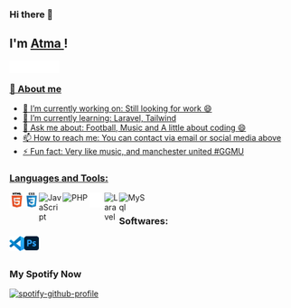 ### Hi there 👋
## I'm <a href="https://aakarsh.me" target="_blank">Atma </a>!

<a href="#" target="_blank"><img align="left" alt="" width="22px" src="https://github.com/Aakarsh-B/trying-repos/blob/master/www.svg" /></a>
<a href="https://www.linkedin.com/in/atma-karimang-soebekty-tupelu" target="_blank"><img align="left" alt="Atma | LinkedIn" width="22px" src="https://github.com/Aakarsh-B/trying-repos/blob/master/linkedin.svg" />
<a href="https://instagram.com/atmatupelu" target="_blank"><img align="left" alt="Atma | Instagram" width="22px" src="https://github.com/Aakarsh-B/trying-repos/blob/master/insta.svg" />
<a href="https://twitter.com/atmakarimang" target="_blank"><img align="left" alt="Atma | Twitter" width="22px" src="https://github.com/Aakarsh-B/trying-repos/blob/master/twitter.svg" />
  
<br />

### 📕 About me
  
- 🔭 I’m currently working on: Still looking for work 😄
- 🌱 I’m currently learning: Laravel, Tailwind
- 💬 Ask me about: Football, Music and A little about coding 😄
- 📫 How to reach me: You can contact via email or social media above
- ⚡ Fun fact: Very like music, and manchester united #GGMU

### Languages and Tools:

<a href="https://www.w3.org/html/" target="_blank"><img align="left" alt="HTML5" width="26px" src="https://raw.githubusercontent.com/github/explore/80688e429a7d4ef2fca1e82350fe8e3517d3494d/topics/html/html.png" /></a>
<a href="https://www.w3schools.com/css/" target="_blank"><img align="left" alt="CSS3" width="26px" src="https://raw.githubusercontent.com/github/explore/80688e429a7d4ef2fca1e82350fe8e3517d3494d/topics/css/css.png" /></a>
<img align="left" alt="JavaScript" width="42px" src="https://1000logos.net/wp-content/uploads/2020/09/JavaScript-Logo.png" />
<img align="left" alt="PHP" width="48px" src="https://www.php.net/images/logos/new-php-logo.svg" />
<img align="left" alt="GitHub" width="26px" src="https://github.com/Aakarsh-B/trying-repos/blob/master/github.svg" />
<img align="left" alt="Laravel" width="26px" src="https://upload.wikimedia.org/wikipedia/commons/thumb/9/9a/Laravel.svg/985px-Laravel.svg.png"/>
<img align="left" alt="MySql" width="50px" src="https://download.logo.wine/logo/MySQL/MySQL-Logo.wine.png"/>
<br />
  
### Softwares:

<img align="left" alt="Visual Studio Code" width="26px" src="https://raw.githubusercontent.com/github/explore/80688e429a7d4ef2fca1e82350fe8e3517d3494d/topics/visual-studio-code/visual-studio-code.png" />
<a href="https://www.photoshop.com/en" target="_blank"> <img align="left" alt="Photoshop" width="26px" src="https://github.com/Aakarsh-B/trying-repos/blob/master/photoshop.png?raw=true"/> </a>

<br />
<br />
  
### My Spotify Now

[![spotify-github-profile](https://spotify-github-profile.vercel.app/api/view?uid=21ynsd2resbqp4k7xd7djluea&cover_image=true&theme=natemoo-re)](https://spotify-github-profile.vercel.app/api/view?uid=21ynsd2resbqp4k7xd7djluea&redirect=true)
